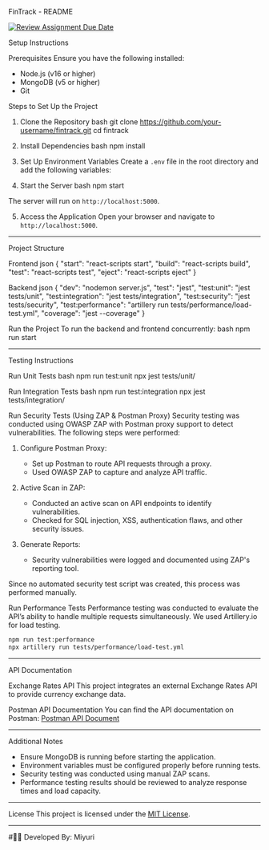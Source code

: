 FinTrack - README

[![Review Assignment Due Date](https://classroom.github.com/assets/deadline-readme-button-22041afd0340ce965d47ae6ef1cefeee28c7c493a6346c4f15d667ab976d596c.svg)](https://classroom.github.com/a/xIbq4TFL)

Setup Instructions

Prerequisites
Ensure you have the following installed:
- Node.js (v16 or higher)
- MongoDB (v5 or higher)
- Git

Steps to Set Up the Project

1. Clone the Repository
bash
git clone https://github.com/your-username/fintrack.git
cd fintrack


2. Install Dependencies
bash
npm install


3. Set Up Environment Variables
Create a `.env` file in the root directory and add the following variables:



4. Start the Server
bash
npm start

The server will run on `http://localhost:5000`.

5. Access the Application
Open your browser and navigate to `http://localhost:5000`.

---

Project Structure

Frontend
json
{
    "start": "react-scripts start",
    "build": "react-scripts build",
    "test": "react-scripts test",
    "eject": "react-scripts eject"
}


Backend
json
{
    "dev": "nodemon server.js",
    "test": "jest",
    "test:unit": "jest tests/unit",
    "test:integration": "jest tests/integration",
    "test:security": "jest tests/security",
    "test:performance": "artillery run tests/performance/load-test.yml",
    "coverage": "jest --coverage"
}


Run the Project
To run the backend and frontend concurrently:
bash
npm run start


---

Testing Instructions

Run Unit Tests
bash
npm run test:unit
npx jest tests/unit/


Run Integration Tests
bash
npm run test:integration
npx jest tests/integration/


Run Security Tests (Using ZAP & Postman Proxy)
Security testing was conducted using OWASP ZAP with Postman proxy support to detect vulnerabilities. The following steps were performed:

1. Configure Postman Proxy: 
   - Set up Postman to route API requests through a proxy.
   - Used OWASP ZAP to capture and analyze API traffic.

2. Active Scan in ZAP:
   - Conducted an active scan on API endpoints to identify vulnerabilities.
   - Checked for SQL injection, XSS, authentication flaws, and other security issues.

3. Generate Reports:
   - Security vulnerabilities were logged and documented using ZAP's reporting tool.

Since no automated security test script was created, this process was performed manually.

Run Performance Tests
Performance testing was conducted to evaluate the API’s ability to handle multiple requests simultaneously.
We used Artillery.io for load testing.
```bash
npm run test:performance
npx artillery run tests/performance/load-test.yml
```

---

API Documentation

Exchange Rates API
This project integrates an external Exchange Rates API to provide currency exchange data.

Postman API Documentation
You can find the API documentation on Postman:
[Postman API Document](https://documenter.getpostman.com/view/34096659/2sAYk7SPSE)

---

Additional Notes
- Ensure MongoDB is running before starting the application.
- Environment variables must be configured properly before running tests.
- Security testing was conducted using manual ZAP scans.
- Performance testing results should be reviewed to analyze response times and load capacity.

---

License
This project is licensed under the [MIT License](LICENSE).

---

#👩‍💻 Developed By: Miyuri

